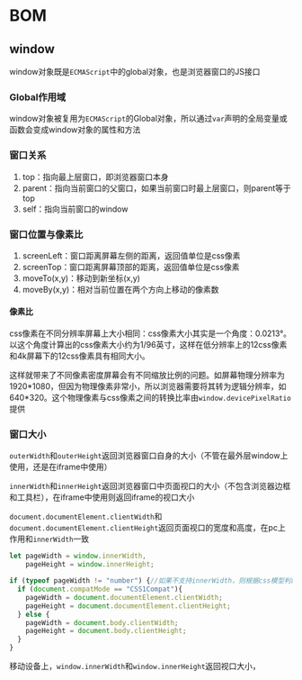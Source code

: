 # BOM

## window

window对象既是`ECMAScript`中的global对象，也是浏览器窗口的JS接口

### Global作用域

window对象被复用为`ECMAScript`的Global对象，所以通过`var`声明的全局变量或函数会变成window对象的属性和方法

### 窗口关系

1. top：指向最上层窗口，即浏览器窗口本身
2. parent：指向当前窗口的父窗口，如果当前窗口时最上层窗口，则parent等于top
3. self：指向当前窗口的window

### 窗口位置与像素比

1. screenLeft：窗口距离屏幕左侧的距离，返回值单位是css像素
2. screenTop：窗口距离屏幕顶部的距离，返回值单位是css像素
3. moveTo(x,y)：移动到新坐标(x,y)
4. moveBy(x,y)：相对当前位置在两个方向上移动的像素数

#### 像素比

css像素在不同分辨率屏幕上大小相同：css像素大小其实是一个角度：0.0213°。以这个角度计算出的css像素大小约为1/96英寸，这样在低分辨率上的12css像素和4k屏幕下的12css像素具有相同大小。

这样就带来了不同像素密度屏幕会有不同缩放比例的问题。如屏幕物理分辨率为1920*1080，但因为物理像素非常小，所以浏览器需要将其转为逻辑分辨率，如640\*320。这个物理像素与css像素之间的转换比率由`window.devicePixelRatio`提供

### 窗口大小

`outerWidth`和`outerHeight`返回浏览器窗口自身的大小（不管在最外层window上使用，还是在iframe中使用）

`innerWidth`和`innerHeight`返回浏览器窗口中页面视口的大小（不包含浏览器边框和工具栏），在iframe中使用则返回iframe的视口大小

`document.documentElement.clientWidth`和`document.documentElement.clientHeight`返回页面视口的宽度和高度，在pc上作用和`innerWidth`一致

```js
let pageWidth = window.innerWidth,
    pageHeight = window.innerHeight;

if (typeof pageWidth != "number") {//如果不支持innerWidth，则根据css模型判断来使用clientWidth
  if (document.compatMode == "CSS1Compat"){
    pageWidth = document.documentElement.clientWidth;
    pageHeight = document.documentElement.clientHeight;
  } else {
    pageWidth = document.body.clientWidth;
    pageHeight = document.body.clientHeight;
  }
}
```

移动设备上，`window.innerWidth`和`window.innerHeight`返回视口大小，